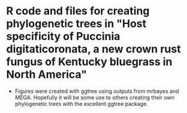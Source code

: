 # R code and files for creating phylogenetic trees in "Host specificity of Puccinia digitaticoronata, a new crown rust fungus of Kentucky bluegrass in North America"

* Figures were created with ggtree using outputs from mrbayes and MEGA. Hopefully it will be some use to others creating their own phylogenetic trees with the excellent ggtree package.
